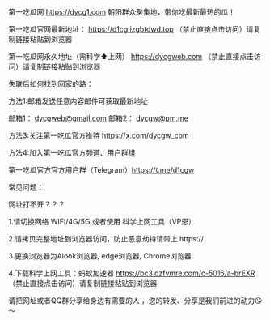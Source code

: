 第一吃瓜网 https://dycg1.com 朝阳群众聚集地，带你吃最新最热的瓜！

第一吃瓜官网最新地址： https://d1cg.lzgbtdwd.top （禁止直接点击访问）请复制链接粘贴到浏览器

第一吃瓜网永久地址（需科学⬆️上网）  https://dycgweb.com （禁止直接点击访问）请复制链接粘贴到浏览器

失联后如何找到回家的路：

方法1:邮箱发送任意内容邮件可获取最新地址

邮箱1： dycgweb@gmail.com
邮箱2： dycgw@pm.me

方法3:关注第一吃瓜官方推特 https://x.com/dycgw_com

方法4:加入第一吃瓜官方频道、用户群组

第一吃瓜官方官方用户群（Telegram）https://t.me/d1cgw

常见问题：

网址打不开？？？

1.请切换网络 WIFI/4G/5G 或者使用 科学上网工具（VP恩）

2.请拷贝完整地址到浏览器访问，防止恶意劫持请带上 https://

3.更换浏览器为Alook浏览器, edge浏览器, Chrome浏览器

4.下载科学上网工具：蚂蚁加速器 https://bc3.dzfvmre.com/c-5016/a-brEXR （禁止直接点击访问）请复制链接粘贴到浏览器

请把网址或者QQ群分享给身边有需要的人 ，您的转发、分享是我们前进的动力😘～
